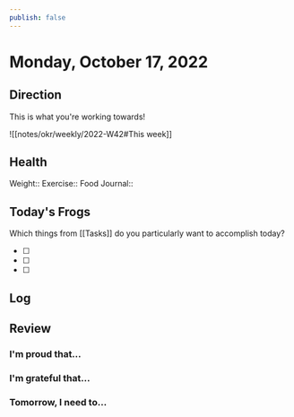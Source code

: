 ```yaml
---
publish: false 
---
```


# Monday, October 17, 2022
## Direction

This is what you're working towards!

![[notes/okr/weekly/2022-W42#This week]]

## Health

Weight:: 
Exercise:: 
Food Journal:: 

## Today's Frogs

Which things from [[Tasks]] do you particularly want to accomplish today?

- [ ] 
- [ ] 
- [ ] 

## Log





## Review

### I'm proud that...



### I'm grateful that...




### Tomorrow, I need to...